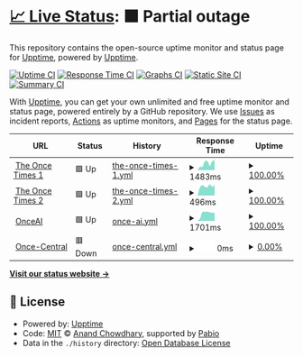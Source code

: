 # [📈 Live Status](https://demo.upptime.js.org): <!--live status--> **🟧 Partial outage**

This repository contains the open-source uptime monitor and status page for [Upptime](https://upptime.js.org), powered by [Upptime](https://github.com/upptime/upptime).

[![Uptime CI](https://github.com/musicamatics/the-once-times-uptime/workflows/Uptime%20CI/badge.svg)](https://github.com/musicamatics/the-once-times-uptime/actions?query=workflow%3A%22Uptime+CI%22)
[![Response Time CI](https://github.com/musicamatics/the-once-times-uptime/workflows/Response%20Time%20CI/badge.svg)](https://github.com/musicamatics/the-once-times-uptime/actions?query=workflow%3A%22Response+Time+CI%22)
[![Graphs CI](https://github.com/musicamatics/the-once-times-uptime/workflows/Graphs%20CI/badge.svg)](https://github.com/musicamatics/the-once-times-uptime/actions?query=workflow%3A%22Graphs+CI%22)
[![Static Site CI](https://github.com/musicamatics/the-once-times-uptime/workflows/Static%20Site%20CI/badge.svg)](https://github.com/musicamatics/the-once-times-uptime/actions?query=workflow%3A%22Static+Site+CI%22)
[![Summary CI](https://github.com/musicamatics/the-once-times-uptime/workflows/Summary%20CI/badge.svg)](https://github.com/musicamatics/the-once-times-uptime/actions?query=workflow%3A%22Summary+CI%22)

With [Upptime](https://upptime.js.org), you can get your own unlimited and free uptime monitor and status page, powered entirely by a GitHub repository. We use [Issues](https://github.com/upptime/upptime/issues) as incident reports, [Actions](https://github.com/musicamatics/the-once-times-uptime/actions) as uptime monitors, and [Pages](https://demo.upptime.js.org) for the status page.

<!--start: status pages-->
<!-- This summary is generated by Upptime (https://github.com/upptime/upptime) -->
<!-- Do not edit this manually, your changes will be overwritten -->
<!-- prettier-ignore -->
| URL | Status | History | Response Time | Uptime |
| --- | ------ | ------- | ------------- | ------ |
| <img alt="" src="https://icons.duckduckgo.com/ip3/times.ionce.xyz.ico" height="13"> [The Once Times 1](https://times.ionce.xyz/) | 🟩 Up | [the-once-times-1.yml](https://github.com/Musicamatics/the-once-times-uptime/commits/HEAD/history/the-once-times-1.yml) | <details><summary><img alt="Response time graph" src="./graphs/the-once-times-1/response-time-week.png" height="20"> 1483ms</summary><br><a href="https://musicamatics.github.io/the-once-times-uptime/history/the-once-times-1"><img alt="Response time 1774" src="https://img.shields.io/endpoint?url=https%3A%2F%2Fraw.githubusercontent.com%2FMusicamatics%2Fthe-once-times-uptime%2FHEAD%2Fapi%2Fthe-once-times-1%2Fresponse-time.json"></a><br><a href="https://musicamatics.github.io/the-once-times-uptime/history/the-once-times-1"><img alt="24-hour response time 2172" src="https://img.shields.io/endpoint?url=https%3A%2F%2Fraw.githubusercontent.com%2FMusicamatics%2Fthe-once-times-uptime%2FHEAD%2Fapi%2Fthe-once-times-1%2Fresponse-time-day.json"></a><br><a href="https://musicamatics.github.io/the-once-times-uptime/history/the-once-times-1"><img alt="7-day response time 1483" src="https://img.shields.io/endpoint?url=https%3A%2F%2Fraw.githubusercontent.com%2FMusicamatics%2Fthe-once-times-uptime%2FHEAD%2Fapi%2Fthe-once-times-1%2Fresponse-time-week.json"></a><br><a href="https://musicamatics.github.io/the-once-times-uptime/history/the-once-times-1"><img alt="30-day response time 1799" src="https://img.shields.io/endpoint?url=https%3A%2F%2Fraw.githubusercontent.com%2FMusicamatics%2Fthe-once-times-uptime%2FHEAD%2Fapi%2Fthe-once-times-1%2Fresponse-time-month.json"></a><br><a href="https://musicamatics.github.io/the-once-times-uptime/history/the-once-times-1"><img alt="1-year response time 1774" src="https://img.shields.io/endpoint?url=https%3A%2F%2Fraw.githubusercontent.com%2FMusicamatics%2Fthe-once-times-uptime%2FHEAD%2Fapi%2Fthe-once-times-1%2Fresponse-time-year.json"></a></details> | <details><summary><a href="https://musicamatics.github.io/the-once-times-uptime/history/the-once-times-1">100.00%</a></summary><a href="https://musicamatics.github.io/the-once-times-uptime/history/the-once-times-1"><img alt="All-time uptime 99.79%" src="https://img.shields.io/endpoint?url=https%3A%2F%2Fraw.githubusercontent.com%2FMusicamatics%2Fthe-once-times-uptime%2FHEAD%2Fapi%2Fthe-once-times-1%2Fuptime.json"></a><br><a href="https://musicamatics.github.io/the-once-times-uptime/history/the-once-times-1"><img alt="24-hour uptime 100.00%" src="https://img.shields.io/endpoint?url=https%3A%2F%2Fraw.githubusercontent.com%2FMusicamatics%2Fthe-once-times-uptime%2FHEAD%2Fapi%2Fthe-once-times-1%2Fuptime-day.json"></a><br><a href="https://musicamatics.github.io/the-once-times-uptime/history/the-once-times-1"><img alt="7-day uptime 100.00%" src="https://img.shields.io/endpoint?url=https%3A%2F%2Fraw.githubusercontent.com%2FMusicamatics%2Fthe-once-times-uptime%2FHEAD%2Fapi%2Fthe-once-times-1%2Fuptime-week.json"></a><br><a href="https://musicamatics.github.io/the-once-times-uptime/history/the-once-times-1"><img alt="30-day uptime 99.44%" src="https://img.shields.io/endpoint?url=https%3A%2F%2Fraw.githubusercontent.com%2FMusicamatics%2Fthe-once-times-uptime%2FHEAD%2Fapi%2Fthe-once-times-1%2Fuptime-month.json"></a><br><a href="https://musicamatics.github.io/the-once-times-uptime/history/the-once-times-1"><img alt="1-year uptime 99.79%" src="https://img.shields.io/endpoint?url=https%3A%2F%2Fraw.githubusercontent.com%2FMusicamatics%2Fthe-once-times-uptime%2FHEAD%2Fapi%2Fthe-once-times-1%2Fuptime-year.json"></a></details>
| <img alt="" src="https://icons.duckduckgo.com/ip3/the-once-times.vercel.app.ico" height="13"> [The Once Times 2](https://the-once-times.vercel.app/) | 🟩 Up | [the-once-times-2.yml](https://github.com/Musicamatics/the-once-times-uptime/commits/HEAD/history/the-once-times-2.yml) | <details><summary><img alt="Response time graph" src="./graphs/the-once-times-2/response-time-week.png" height="20"> 496ms</summary><br><a href="https://musicamatics.github.io/the-once-times-uptime/history/the-once-times-2"><img alt="Response time 466" src="https://img.shields.io/endpoint?url=https%3A%2F%2Fraw.githubusercontent.com%2FMusicamatics%2Fthe-once-times-uptime%2FHEAD%2Fapi%2Fthe-once-times-2%2Fresponse-time.json"></a><br><a href="https://musicamatics.github.io/the-once-times-uptime/history/the-once-times-2"><img alt="24-hour response time 559" src="https://img.shields.io/endpoint?url=https%3A%2F%2Fraw.githubusercontent.com%2FMusicamatics%2Fthe-once-times-uptime%2FHEAD%2Fapi%2Fthe-once-times-2%2Fresponse-time-day.json"></a><br><a href="https://musicamatics.github.io/the-once-times-uptime/history/the-once-times-2"><img alt="7-day response time 496" src="https://img.shields.io/endpoint?url=https%3A%2F%2Fraw.githubusercontent.com%2FMusicamatics%2Fthe-once-times-uptime%2FHEAD%2Fapi%2Fthe-once-times-2%2Fresponse-time-week.json"></a><br><a href="https://musicamatics.github.io/the-once-times-uptime/history/the-once-times-2"><img alt="30-day response time 448" src="https://img.shields.io/endpoint?url=https%3A%2F%2Fraw.githubusercontent.com%2FMusicamatics%2Fthe-once-times-uptime%2FHEAD%2Fapi%2Fthe-once-times-2%2Fresponse-time-month.json"></a><br><a href="https://musicamatics.github.io/the-once-times-uptime/history/the-once-times-2"><img alt="1-year response time 466" src="https://img.shields.io/endpoint?url=https%3A%2F%2Fraw.githubusercontent.com%2FMusicamatics%2Fthe-once-times-uptime%2FHEAD%2Fapi%2Fthe-once-times-2%2Fresponse-time-year.json"></a></details> | <details><summary><a href="https://musicamatics.github.io/the-once-times-uptime/history/the-once-times-2">100.00%</a></summary><a href="https://musicamatics.github.io/the-once-times-uptime/history/the-once-times-2"><img alt="All-time uptime 99.79%" src="https://img.shields.io/endpoint?url=https%3A%2F%2Fraw.githubusercontent.com%2FMusicamatics%2Fthe-once-times-uptime%2FHEAD%2Fapi%2Fthe-once-times-2%2Fuptime.json"></a><br><a href="https://musicamatics.github.io/the-once-times-uptime/history/the-once-times-2"><img alt="24-hour uptime 100.00%" src="https://img.shields.io/endpoint?url=https%3A%2F%2Fraw.githubusercontent.com%2FMusicamatics%2Fthe-once-times-uptime%2FHEAD%2Fapi%2Fthe-once-times-2%2Fuptime-day.json"></a><br><a href="https://musicamatics.github.io/the-once-times-uptime/history/the-once-times-2"><img alt="7-day uptime 100.00%" src="https://img.shields.io/endpoint?url=https%3A%2F%2Fraw.githubusercontent.com%2FMusicamatics%2Fthe-once-times-uptime%2FHEAD%2Fapi%2Fthe-once-times-2%2Fuptime-week.json"></a><br><a href="https://musicamatics.github.io/the-once-times-uptime/history/the-once-times-2"><img alt="30-day uptime 99.44%" src="https://img.shields.io/endpoint?url=https%3A%2F%2Fraw.githubusercontent.com%2FMusicamatics%2Fthe-once-times-uptime%2FHEAD%2Fapi%2Fthe-once-times-2%2Fuptime-month.json"></a><br><a href="https://musicamatics.github.io/the-once-times-uptime/history/the-once-times-2"><img alt="1-year uptime 99.79%" src="https://img.shields.io/endpoint?url=https%3A%2F%2Fraw.githubusercontent.com%2FMusicamatics%2Fthe-once-times-uptime%2FHEAD%2Fapi%2Fthe-once-times-2%2Fuptime-year.json"></a></details>
| <img alt="" src="https://icons.duckduckgo.com/ip3/ai.ionce.me.ico" height="13"> [OnceAI](https://ai.ionce.me/) | 🟩 Up | [once-ai.yml](https://github.com/Musicamatics/the-once-times-uptime/commits/HEAD/history/once-ai.yml) | <details><summary><img alt="Response time graph" src="./graphs/once-ai/response-time-week.png" height="20"> 1701ms</summary><br><a href="https://musicamatics.github.io/the-once-times-uptime/history/once-ai"><img alt="Response time 1666" src="https://img.shields.io/endpoint?url=https%3A%2F%2Fraw.githubusercontent.com%2FMusicamatics%2Fthe-once-times-uptime%2FHEAD%2Fapi%2Fonce-ai%2Fresponse-time.json"></a><br><a href="https://musicamatics.github.io/the-once-times-uptime/history/once-ai"><img alt="24-hour response time 1799" src="https://img.shields.io/endpoint?url=https%3A%2F%2Fraw.githubusercontent.com%2FMusicamatics%2Fthe-once-times-uptime%2FHEAD%2Fapi%2Fonce-ai%2Fresponse-time-day.json"></a><br><a href="https://musicamatics.github.io/the-once-times-uptime/history/once-ai"><img alt="7-day response time 1701" src="https://img.shields.io/endpoint?url=https%3A%2F%2Fraw.githubusercontent.com%2FMusicamatics%2Fthe-once-times-uptime%2FHEAD%2Fapi%2Fonce-ai%2Fresponse-time-week.json"></a><br><a href="https://musicamatics.github.io/the-once-times-uptime/history/once-ai"><img alt="30-day response time 1702" src="https://img.shields.io/endpoint?url=https%3A%2F%2Fraw.githubusercontent.com%2FMusicamatics%2Fthe-once-times-uptime%2FHEAD%2Fapi%2Fonce-ai%2Fresponse-time-month.json"></a><br><a href="https://musicamatics.github.io/the-once-times-uptime/history/once-ai"><img alt="1-year response time 1666" src="https://img.shields.io/endpoint?url=https%3A%2F%2Fraw.githubusercontent.com%2FMusicamatics%2Fthe-once-times-uptime%2FHEAD%2Fapi%2Fonce-ai%2Fresponse-time-year.json"></a></details> | <details><summary><a href="https://musicamatics.github.io/the-once-times-uptime/history/once-ai">100.00%</a></summary><a href="https://musicamatics.github.io/the-once-times-uptime/history/once-ai"><img alt="All-time uptime 99.98%" src="https://img.shields.io/endpoint?url=https%3A%2F%2Fraw.githubusercontent.com%2FMusicamatics%2Fthe-once-times-uptime%2FHEAD%2Fapi%2Fonce-ai%2Fuptime.json"></a><br><a href="https://musicamatics.github.io/the-once-times-uptime/history/once-ai"><img alt="24-hour uptime 100.00%" src="https://img.shields.io/endpoint?url=https%3A%2F%2Fraw.githubusercontent.com%2FMusicamatics%2Fthe-once-times-uptime%2FHEAD%2Fapi%2Fonce-ai%2Fuptime-day.json"></a><br><a href="https://musicamatics.github.io/the-once-times-uptime/history/once-ai"><img alt="7-day uptime 100.00%" src="https://img.shields.io/endpoint?url=https%3A%2F%2Fraw.githubusercontent.com%2FMusicamatics%2Fthe-once-times-uptime%2FHEAD%2Fapi%2Fonce-ai%2Fuptime-week.json"></a><br><a href="https://musicamatics.github.io/the-once-times-uptime/history/once-ai"><img alt="30-day uptime 100.00%" src="https://img.shields.io/endpoint?url=https%3A%2F%2Fraw.githubusercontent.com%2FMusicamatics%2Fthe-once-times-uptime%2FHEAD%2Fapi%2Fonce-ai%2Fuptime-month.json"></a><br><a href="https://musicamatics.github.io/the-once-times-uptime/history/once-ai"><img alt="1-year uptime 99.98%" src="https://img.shields.io/endpoint?url=https%3A%2F%2Fraw.githubusercontent.com%2FMusicamatics%2Fthe-once-times-uptime%2FHEAD%2Fapi%2Fonce-ai%2Fuptime-year.json"></a></details>
| <img alt="" src="https://icons.duckduckgo.com/ip3/www.ionce.me.ico" height="13"> [Once-Central](https://www.ionce.me/) | 🟥 Down | [once-central.yml](https://github.com/Musicamatics/the-once-times-uptime/commits/HEAD/history/once-central.yml) | <details><summary><img alt="Response time graph" src="./graphs/once-central/response-time-week.png" height="20"> 0ms</summary><br><a href="https://musicamatics.github.io/the-once-times-uptime/history/once-central"><img alt="Response time 0" src="https://img.shields.io/endpoint?url=https%3A%2F%2Fraw.githubusercontent.com%2FMusicamatics%2Fthe-once-times-uptime%2FHEAD%2Fapi%2Fonce-central%2Fresponse-time.json"></a><br><a href="https://musicamatics.github.io/the-once-times-uptime/history/once-central"><img alt="24-hour response time 0" src="https://img.shields.io/endpoint?url=https%3A%2F%2Fraw.githubusercontent.com%2FMusicamatics%2Fthe-once-times-uptime%2FHEAD%2Fapi%2Fonce-central%2Fresponse-time-day.json"></a><br><a href="https://musicamatics.github.io/the-once-times-uptime/history/once-central"><img alt="7-day response time 0" src="https://img.shields.io/endpoint?url=https%3A%2F%2Fraw.githubusercontent.com%2FMusicamatics%2Fthe-once-times-uptime%2FHEAD%2Fapi%2Fonce-central%2Fresponse-time-week.json"></a><br><a href="https://musicamatics.github.io/the-once-times-uptime/history/once-central"><img alt="30-day response time 0" src="https://img.shields.io/endpoint?url=https%3A%2F%2Fraw.githubusercontent.com%2FMusicamatics%2Fthe-once-times-uptime%2FHEAD%2Fapi%2Fonce-central%2Fresponse-time-month.json"></a><br><a href="https://musicamatics.github.io/the-once-times-uptime/history/once-central"><img alt="1-year response time 0" src="https://img.shields.io/endpoint?url=https%3A%2F%2Fraw.githubusercontent.com%2FMusicamatics%2Fthe-once-times-uptime%2FHEAD%2Fapi%2Fonce-central%2Fresponse-time-year.json"></a></details> | <details><summary><a href="https://musicamatics.github.io/the-once-times-uptime/history/once-central">0.00%</a></summary><a href="https://musicamatics.github.io/the-once-times-uptime/history/once-central"><img alt="All-time uptime 0.00%" src="https://img.shields.io/endpoint?url=https%3A%2F%2Fraw.githubusercontent.com%2FMusicamatics%2Fthe-once-times-uptime%2FHEAD%2Fapi%2Fonce-central%2Fuptime.json"></a><br><a href="https://musicamatics.github.io/the-once-times-uptime/history/once-central"><img alt="24-hour uptime 0.00%" src="https://img.shields.io/endpoint?url=https%3A%2F%2Fraw.githubusercontent.com%2FMusicamatics%2Fthe-once-times-uptime%2FHEAD%2Fapi%2Fonce-central%2Fuptime-day.json"></a><br><a href="https://musicamatics.github.io/the-once-times-uptime/history/once-central"><img alt="7-day uptime 0.00%" src="https://img.shields.io/endpoint?url=https%3A%2F%2Fraw.githubusercontent.com%2FMusicamatics%2Fthe-once-times-uptime%2FHEAD%2Fapi%2Fonce-central%2Fuptime-week.json"></a><br><a href="https://musicamatics.github.io/the-once-times-uptime/history/once-central"><img alt="30-day uptime 0.00%" src="https://img.shields.io/endpoint?url=https%3A%2F%2Fraw.githubusercontent.com%2FMusicamatics%2Fthe-once-times-uptime%2FHEAD%2Fapi%2Fonce-central%2Fuptime-month.json"></a><br><a href="https://musicamatics.github.io/the-once-times-uptime/history/once-central"><img alt="1-year uptime 0.00%" src="https://img.shields.io/endpoint?url=https%3A%2F%2Fraw.githubusercontent.com%2FMusicamatics%2Fthe-once-times-uptime%2FHEAD%2Fapi%2Fonce-central%2Fuptime-year.json"></a></details>

<!--end: status pages-->

[**Visit our status website →**](https://demo.upptime.js.org)

## 📄 License

- Powered by: [Upptime](https://github.com/upptime/upptime)
- Code: [MIT](./LICENSE) © [Anand Chowdhary](https://anandchowdhary.com), supported by [Pabio](https://pabio.com)
- Data in the `./history` directory: [Open Database License](https://opendatacommons.org/licenses/odbl/1-0/)
